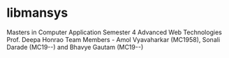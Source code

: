 # libmansys
Masters in Computer Application
Semester 4
Advanced Web Technologies
Prof. Deepa Honrao
Team Members - Amol Vyavaharkar (MC1958), Sonali Darade (MC19--) and Bhavye Gautam (MC19--)
